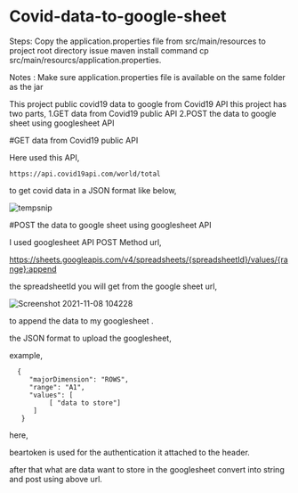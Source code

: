 # Covid-data-to-google-sheet

Steps:
   Copy the application.properties file from src/main/resources to project root directory issue maven install command cp src/main/resourcs/application.properties.

   Notes : Make sure application.properties file is available on the same folder as the jar


This project public covid19 data to google from Covid19 API
this project has two parts,
      1.GET data from Covid19 public API
      2.POST the data to google sheet using googlesheet API
      
      
#GET data from Covid19 public API
 
Here used this API,
    
    https://api.covid19api.com/world/total 
    
to get covid data in a JSON format like below,
 
 ![tempsnip](https://user-images.githubusercontent.com/77588716/139216455-11f9c9d4-08a8-40be-b938-32baa008fbd4.png)


#POST the data to google sheet using googlesheet API

I used googlesheet API POST Method url,

https://sheets.googleapis.com/v4/spreadsheets/{spreadsheetId}/values/{range}:append  

the spreadsheetId you will get from the google sheet url,

![Screenshot 2021-11-08 104228](https://user-images.githubusercontent.com/77588716/140687741-11cc97a8-3a20-4b07-8189-eb4f8a34b0e6.png)



to append the data to my googlesheet .

the JSON format to upload the googlesheet,

example,

      {
         "majorDimension": "ROWS",
         "range": "A1",
         "values": [
              [ "data to store"]
          ]
       }
       
 
here,

beartoken is used for the authentication it attached to the header.

after that what are data want to store in the googlesheet convert into string and post using above url.

